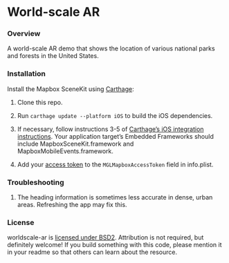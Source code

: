 # World-scale AR

### Overview

A world-scale AR demo that shows the location of various national parks and forests in the United States.

### Installation

Install the Mapbox SceneKit using [Carthage](https://github.com/Carthage/Carthage/):

1. Clone this repo.

1. Run `carthage update --platform iOS` to build the iOS dependencies.

1. If necessary, follow instructions 3-5 of [Carthage’s iOS integration instructions](https://github.com/Carthage/Carthage#if-youre-building-for-ios-tvos-or-watchos). Your application target’s Embedded Frameworks should include MapboxSceneKit.framework and MapboxMobileEvents.framework.

1. Add your [access token](https://www.mapbox.com/account/access-tokens/) to the `MGLMapboxAccessToken` field in info.plist.

### Troubleshooting

1. The heading information is sometimes less accurate in dense, urban areas. Refreshing the app may fix this.


### License

worldscale-ar is [licensed under BSD2](https://github.com/mapbox/worldscale-ar/blob/master/LICENSE). Attribution is not required, but definitely welcome! If you build something with this code, please mention it in your readme so that others can learn about the resource.
